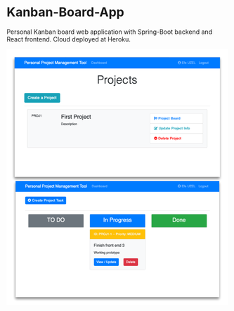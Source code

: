 # Kanban-Board-App
Personal Kanban board web application with Spring-Boot backend and React frontend. Cloud deployed at Heroku.

![](https://github.com/efeuzel/Kanban-Board-App/blob/master/Kanban%20Tool%20Visuals.png)

